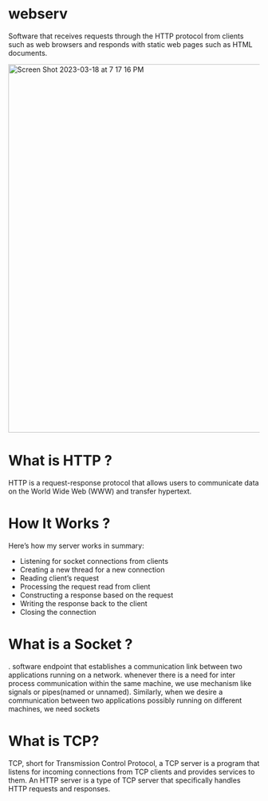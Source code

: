 # webserv

Software that receives requests through the HTTP protocol from clients such as web browsers and responds with static web pages
such as HTML documents.

<img width="738" alt="Screen Shot 2023-03-18 at 7 17 16 PM" src="https://user-images.githubusercontent.com/69278312/226126784-e79dbad1-25bd-4cb8-876f-61fc66945116.png">


# What is HTTP ?

HTTP is a request-response protocol that allows users to communicate data on the World Wide Web (WWW) and transfer hypertext.


# How It Works ?

Here’s how my server works in summary:

  - Listening for socket connections from clients
  - Creating a new thread for a new connection
  - Reading client’s request
  - Processing the request read from client
  - Constructing a response based on the request
  - Writing the response back to the client
  - Closing the connection
 
# What is a Socket ?

 .  software endpoint that establishes a communication link between two applications running on a network. whenever there is a need for inter process communication within the same machine, we use mechanism like signals or pipes(named or unnamed). Similarly, when we desire a communication between two applications possibly running on different machines, we need sockets

# What is TCP?

TCP, short for Transmission Control Protocol, a TCP server is a program that listens for incoming connections from TCP clients and provides services to them. An HTTP server is a type of TCP server that specifically handles HTTP requests and responses.

